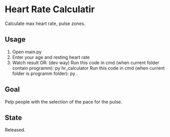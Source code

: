 # Heart Rate Calculatir
Calculate max heart rate, pulse zones.

## Usage
1. Open main.py
2. Enter your age and resting heart rate
3. Watch result
OR: (dev way)
Run this code in cmd (when current folder contain programm):
    py hr_calculator
Run this code in cmd (when current folder is programm folder):
    py .

## Goal
Рelp people with the selection of the pace for the pulse.

## State
Released.
